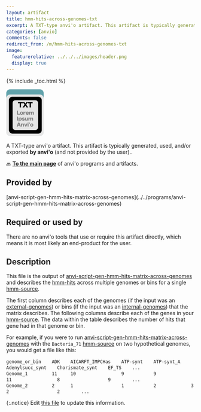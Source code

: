 ```yaml
---
layout: artifact
title: hmm-hits-across-genomes-txt
excerpt: A TXT-type anvi'o artifact. This artifact is typically generated, used, and/or exported by anvi'o (and not provided by the user)..
categories: [anvio]
comments: false
redirect_from: /m/hmm-hits-across-genomes-txt
image:
  featurerelative: ../../../images/header.png
  display: true
---
```



{% include _toc.html %}


<img src="../../images/icons/TXT.png" alt="TXT" style="width:100px; border:none" />

A TXT-type anvi'o artifact. This artifact is typically generated, used, and/or exported **by anvi'o** (and not provided by the user)..

🔙 **[To the main page](../../)** of anvi'o programs and artifacts.

## Provided by


<p style="text-align: left" markdown="1"><span class="artifact-p">[anvi-script-gen-hmm-hits-matrix-across-genomes](../../programs/anvi-script-gen-hmm-hits-matrix-across-genomes)</span></p>


## Required or used by


There are no anvi'o tools that use or require this artifact directly, which means it is most likely an end-product for the user.


## Description

This file is the output of <span class="artifact-p">[anvi-script-gen-hmm-hits-matrix-across-genomes](/help/main/programs/anvi-script-gen-hmm-hits-matrix-across-genomes)</span> and describes the <span class="artifact-n">[hmm-hits](/help/main/artifacts/hmm-hits)</span> across multiple genomes or bins for a single <span class="artifact-n">[hmm-source](/help/main/artifacts/hmm-source)</span>. 

The first column describes each of the genomes (if the input was an <span class="artifact-n">[external-genomes](/help/main/artifacts/external-genomes)</span>) or bins (if the input was an <span class="artifact-n">[internal-genomes](/help/main/artifacts/internal-genomes)</span>) that the matrix describes. The following columns describe each of the genes in your <span class="artifact-n">[hmm-source](/help/main/artifacts/hmm-source)</span>. The data within the table describes the number of hits that gene had in that genome or bin. 

For example, if you were to run <span class="artifact-p">[anvi-script-gen-hmm-hits-matrix-across-genomes](/help/main/programs/anvi-script-gen-hmm-hits-matrix-across-genomes)</span> with the `Bacteria_71` <span class="artifact-n">[hmm-source](/help/main/artifacts/hmm-source)</span> on two hypothetical genomes, you would get a file like this:

    genome_or_bin    ADK    AICARFT_IMPCHas    ATP-synt    ATP-synt_A    Adenylsucc_synt    Chorismate_synt    EF_TS    ...
    Genome_1         11     10                 9           9             11                 8                  9        ...
    Genome_2         2      1                  1           2             3                  2                  2        ...


{:.notice}
Edit [this file](https://github.com/merenlab/anvio/tree/master/anvio/docs/artifacts/hmm-hits-across-genomes-txt.md) to update this information.

